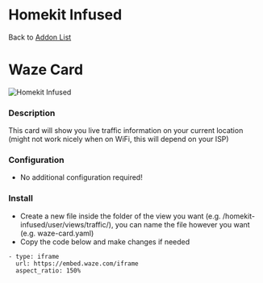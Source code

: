 # Homekit Infused

Back to [Addon List](../addon_list.md)

# Waze Card
![Homekit Infused](../images/waze-card.png)

### Description
This card will show you live traffic information on your current location (might not work nicely when on WiFi, this will depend on your ISP)

### Configuration
- No additional configuration required!

### Install
- Create a new file inside the folder of the view you want (e.g. /homekit-infused/user/views/traffic/), you can name the file however you want (e.g. waze-card.yaml)
- Copy the code below and make changes if needed

```
- type: iframe
  url: https://embed.waze.com/iframe
  aspect_ratio: 150%
```
